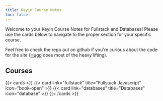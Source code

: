 ```yaml
---
title: Keyin Course Notes
toc: false
---
```


Welcome to your Keyin Course Notes for Fullstack and Databases! Please use the cards below to navigate to the proper section for your specific course.

Feel free to check the repo out on github if you're curious about the code for the site ([Hugo](https://gohugo.io/) does most of the heavy lifting).

## Courses

{{< cards >}}
  {{< card link="fullstack" title="Fullstack Javascript" icon="book-open" >}}
  {{< card link="databases" title="Databases" icon="database" >}}
{{< /cards >}}

